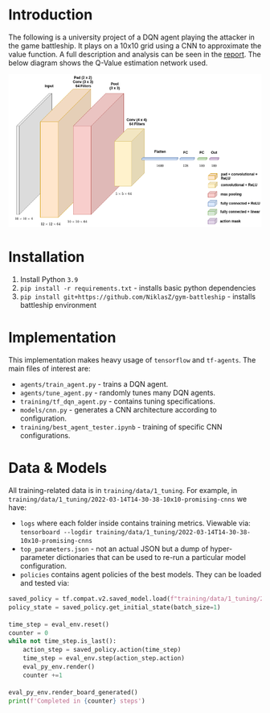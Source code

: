 # Introduction
The following is a university project of a DQN agent playing the attacker in the game battleship. It plays on a 10x10 grid using a CNN to approximate the value function. A full description and analysis can be seen in the [report](Using_DQN_Agents_to_play_Battleship.pdf). The below diagram shows the Q-Value estimation network used.

![network](my_net.png)

# Installation
1. Install Python `3.9`
2. `pip install -r requirements.txt` - installs basic python dependencies
3. `pip install git+https://github.com/NiklasZ/gym-battleship` - installs battleship environment

# Implementation
This implementation makes heavy usage of `tensorflow` and `tf-agents`. The main files of interest are:
* `agents/train_agent.py` - trains a DQN agent.
* `agents/tune_agent.py` - randomly tunes many DQN agents.
* `training/tf_dqn_agent.py` - contains tuning specifications.
* `models/cnn.py` - generates a CNN architecture according to configuration.
* `training/best_agent_tester.ipynb` - training of specific CNN configurations.

# Data & Models
All training-related data is in `training/data/1_tuning`. For example, in 
`training/data/1_tuning/2022-03-14T14-30-38-10x10-promising-cnns` we have:
* `logs` where each folder inside contains training metrics. Viewable via:
`tensorboard --logdir training/data/1_tuning/2022-03-14T14-30-38-10x10-promising-cnns`
* `top_parameters.json` - not an actual JSON but a dump of hyper-parameter dictionaries that can be used 
to re-run a particular model configuration.
* `policies` contains agent policies of the best models. They can be loaded and tested via:
```python
saved_policy = tf.compat.v2.saved_model.load(f"training/data/1_tuning/2022-03-14T14-30-38-10x10-promising-cnns/1")
policy_state = saved_policy.get_initial_state(batch_size=1)

time_step = eval_env.reset()
counter = 0
while not time_step.is_last():
    action_step = saved_policy.action(time_step)
    time_step = eval_env.step(action_step.action)
    eval_py_env.render()
    counter +=1

eval_py_env.render_board_generated()
print(f'Completed in {counter} steps')
```
